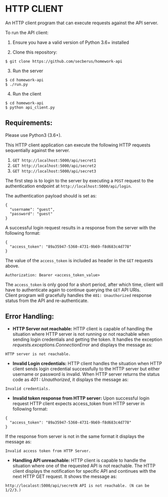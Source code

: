 # HTTP CLIENT

An HTTP client program that can execute requests against the API server.

To run the API client:

1. Ensure you have a valid version of Python 3.6+ installed

2. Clone this repository:
```
$ git clone https://github.com/secberus/homework-api
```

3. Run the server
```
$ cd homework-api
$ ./run.py
```

4. Run the client
```
$ cd homework-api
$ python api_client.py
```

## Requirements:

Please use Python3 (3.6+).

This HTTP client application can execute the following HTTP requests sequentially against the server.

1. `GET http://localhost:5000/api/secret1`
2. `GET http://localhost:5000/api/secret2`
3. `GET http://localhost:5000/api/secret3`

The first step is to login to the server by executing a `POST` request to the authentication endpoint at `http://localhost:5000/api/login`.

The authentication payload should is set as:
```
{
  "username": "guest",
  "password": "guest"
}
```

A successful login request results in a response from the server with the following format:
```
{
  "access_token": "89a35947-5360-4731-9b69-f8d683c4d778"
}
```

The value of the `access_token` is included as header in the `GET` requests above.

```
Authorization: Bearer <access_token_value>
```

The `access_token` is only good for a short period, after which time, client will have to authenticate again to continue querying the `GET` API URIs.  
Client program will gracefully handles the `401: Unauthorized` response status from the API and re-authenticate.

## Error Handling:

* **HTTP Server not reachable:**
HTTP client is capable of handling the situation where HTTP server is not running or not reachable when sending login credentials and getting the token. It handles the exception *requests.exceptions.ConnectionError* and displays the message as:
```
HTTP server is not reachable.
```

* **Invalid Login credentials:**
HTTP client handles the situation when HTTP client sends login credential successfully to the HTTP server but  either username or password is invalid.
When HTTP server returns the status code as *401 : Unauthorized*, it displays the message as:
```
Invalid credentials.
```

* **Invalid token response from HTTP server:**
Upon successful login request HTTP client expects access_token from HTTP server in following format:
```
{
  "access_token": "89a35947-5360-4731-9b69-f8d683c4d778"
}
```
If the response from server is not in the same format it displays the message as:
```
Invalid access token from HTTP Server.
```

* **Handling API unreachable:**
HTTP client is capable to handle the situation where one of the requested API is not reachable. The HTTP client displays the notification for specific API and continues with the next HTTP GET request.
It shows the message as:
```
http://localost:5000/api/secretN API is not reachable. (N can be 1/2/3.)
```
